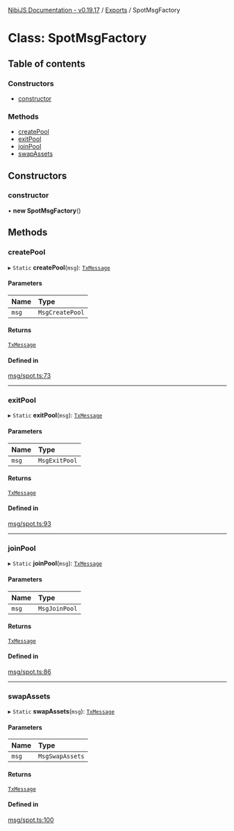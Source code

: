 [NibiJS Documentation - v0.19.17](../intro.md) / [Exports](../modules.md) / SpotMsgFactory

# Class: SpotMsgFactory

## Table of contents

### Constructors

- [constructor](SpotMsgFactory.md#constructor)

### Methods

- [createPool](SpotMsgFactory.md#createpool)
- [exitPool](SpotMsgFactory.md#exitpool)
- [joinPool](SpotMsgFactory.md#joinpool)
- [swapAssets](SpotMsgFactory.md#swapassets)

## Constructors

### constructor

• **new SpotMsgFactory**()

## Methods

### createPool

▸ `Static` **createPool**(`msg`): [`TxMessage`](../interfaces/TxMessage.md)

#### Parameters

| Name | Type |
| :------ | :------ |
| `msg` | `MsgCreatePool` |

#### Returns

[`TxMessage`](../interfaces/TxMessage.md)

#### Defined in

[msg/spot.ts:73](https://github.com/NibiruChain/ts-sdk/blob/9367a40/packages/nibijs/src/msg/spot.ts#L73)

___

### exitPool

▸ `Static` **exitPool**(`msg`): [`TxMessage`](../interfaces/TxMessage.md)

#### Parameters

| Name | Type |
| :------ | :------ |
| `msg` | `MsgExitPool` |

#### Returns

[`TxMessage`](../interfaces/TxMessage.md)

#### Defined in

[msg/spot.ts:93](https://github.com/NibiruChain/ts-sdk/blob/9367a40/packages/nibijs/src/msg/spot.ts#L93)

___

### joinPool

▸ `Static` **joinPool**(`msg`): [`TxMessage`](../interfaces/TxMessage.md)

#### Parameters

| Name | Type |
| :------ | :------ |
| `msg` | `MsgJoinPool` |

#### Returns

[`TxMessage`](../interfaces/TxMessage.md)

#### Defined in

[msg/spot.ts:86](https://github.com/NibiruChain/ts-sdk/blob/9367a40/packages/nibijs/src/msg/spot.ts#L86)

___

### swapAssets

▸ `Static` **swapAssets**(`msg`): [`TxMessage`](../interfaces/TxMessage.md)

#### Parameters

| Name | Type |
| :------ | :------ |
| `msg` | `MsgSwapAssets` |

#### Returns

[`TxMessage`](../interfaces/TxMessage.md)

#### Defined in

[msg/spot.ts:100](https://github.com/NibiruChain/ts-sdk/blob/9367a40/packages/nibijs/src/msg/spot.ts#L100)
